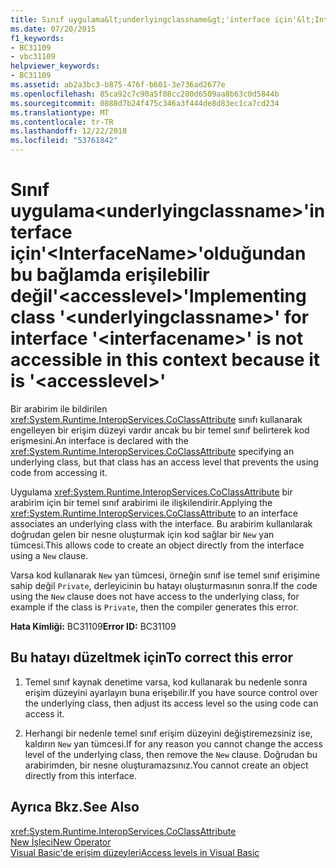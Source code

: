 ```yaml
---
title: Sınıf uygulama&lt;underlyingclassname&gt;'interface için'&lt;InterfaceName&gt;'olduğundan bu bağlamda erişilebilir değil'&lt;accesslevel&gt;'
ms.date: 07/20/2015
f1_keywords:
- BC31109
- vbc31109
helpviewer_keywords:
- BC31109
ms.assetid: ab2a3bc3-b875-476f-b601-3e736ad2677e
ms.openlocfilehash: 85ca92c7c90a5f08cc280d6509aa8b63c0d5844b
ms.sourcegitcommit: 0888d7b24f475c346a3f444de8d83ec1ca7cd234
ms.translationtype: MT
ms.contentlocale: tr-TR
ms.lasthandoff: 12/22/2018
ms.locfileid: "53761842"
---
```

# <a name="implementing-class-ltunderlyingclassnamegt-for-interface-ltinterfacenamegt-is-not-accessible-in-this-context-because-it-is-ltaccesslevelgt"></a><span data-ttu-id="f32b3-102">Sınıf uygulama&lt;underlyingclassname&gt;'interface için'&lt;InterfaceName&gt;'olduğundan bu bağlamda erişilebilir değil'&lt;accesslevel&gt;'</span><span class="sxs-lookup"><span data-stu-id="f32b3-102">Implementing class '&lt;underlyingclassname&gt;' for interface '&lt;interfacename&gt;' is not accessible in this context because it is '&lt;accesslevel&gt;'</span></span>
<span data-ttu-id="f32b3-103">Bir arabirim ile bildirilen <xref:System.Runtime.InteropServices.CoClassAttribute> sınıfı kullanarak engelleyen bir erişim düzeyi vardır ancak bu bir temel sınıf belirterek kod erişmesini.</span><span class="sxs-lookup"><span data-stu-id="f32b3-103">An interface is declared with the <xref:System.Runtime.InteropServices.CoClassAttribute> specifying an underlying class, but that class has an access level that prevents the using code from accessing it.</span></span>  
  
 <span data-ttu-id="f32b3-104">Uygulama <xref:System.Runtime.InteropServices.CoClassAttribute> bir arabirim için bir temel sınıf arabirimi ile ilişkilendirir.</span><span class="sxs-lookup"><span data-stu-id="f32b3-104">Applying the <xref:System.Runtime.InteropServices.CoClassAttribute> to an interface associates an underlying class with the interface.</span></span> <span data-ttu-id="f32b3-105">Bu arabirim kullanılarak doğrudan gelen bir nesne oluşturmak için kod sağlar bir `New` yan tümcesi.</span><span class="sxs-lookup"><span data-stu-id="f32b3-105">This allows code to create an object directly from the interface using a `New` clause.</span></span>  
  
 <span data-ttu-id="f32b3-106">Varsa kod kullanarak `New` yan tümcesi, örneğin sınıf ise temel sınıf erişimine sahip değil `Private`, derleyicinin bu hatayı oluşturmasının sonra.</span><span class="sxs-lookup"><span data-stu-id="f32b3-106">If the code using the `New` clause does not have access to the underlying class, for example if the class is `Private`, then the compiler generates this error.</span></span>  
  
 <span data-ttu-id="f32b3-107">**Hata Kimliği:** BC31109</span><span class="sxs-lookup"><span data-stu-id="f32b3-107">**Error ID:** BC31109</span></span>  
  
## <a name="to-correct-this-error"></a><span data-ttu-id="f32b3-108">Bu hatayı düzeltmek için</span><span class="sxs-lookup"><span data-stu-id="f32b3-108">To correct this error</span></span>  
  
1.  <span data-ttu-id="f32b3-109">Temel sınıf kaynak denetime varsa, kod kullanarak bu nedenle sonra erişim düzeyini ayarlayın buna erişebilir.</span><span class="sxs-lookup"><span data-stu-id="f32b3-109">If you have source control over the underlying class, then adjust its access level so the using code can access it.</span></span>  
  
2.  <span data-ttu-id="f32b3-110">Herhangi bir nedenle temel sınıf erişim düzeyini değiştiremezsiniz ise, kaldırın `New` yan tümcesi.</span><span class="sxs-lookup"><span data-stu-id="f32b3-110">If for any reason you cannot change the access level of the underlying class, then remove the `New` clause.</span></span> <span data-ttu-id="f32b3-111">Doğrudan bu arabirimden, bir nesne oluşturamazsınız.</span><span class="sxs-lookup"><span data-stu-id="f32b3-111">You cannot create an object directly from this interface.</span></span>  
  
## <a name="see-also"></a><span data-ttu-id="f32b3-112">Ayrıca Bkz.</span><span class="sxs-lookup"><span data-stu-id="f32b3-112">See Also</span></span>  
 <xref:System.Runtime.InteropServices.CoClassAttribute>  
 [<span data-ttu-id="f32b3-113">New İşleci</span><span class="sxs-lookup"><span data-stu-id="f32b3-113">New Operator</span></span>](../../visual-basic/language-reference/operators/new-operator.md)  
 [<span data-ttu-id="f32b3-114">Visual Basic'de erişim düzeyleri</span><span class="sxs-lookup"><span data-stu-id="f32b3-114">Access levels in Visual Basic</span></span>](../../visual-basic/programming-guide/language-features/declared-elements/access-levels.md)
